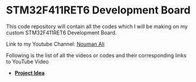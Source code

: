 # STM32F411RET6 Development Board
This code repository will contain all the codes which I will be making on my custom STM32F411RET6 Development Board.

Link to my Youtube Channel: [Nouman Ali](https://www.youtube.com/c/NoumanAli)

Following is the list of all the videos or codes and their corresponding links to YouTube Video
* **[Project Idea](https://youtu.be/I_Z9-FQaizw)** 

